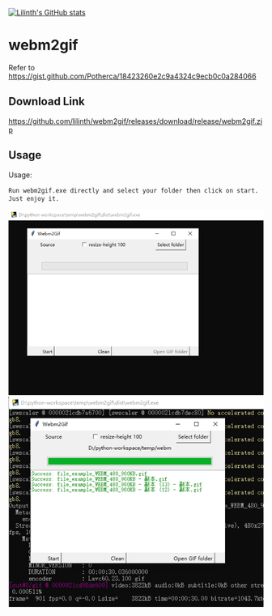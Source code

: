 [![Lilinth's GitHub stats](https://github-readme-stats.vercel.app/api?username=lilinth)](https://github.com/anuraghazra/github-readme-stats)


# webm2gif
Refer to https://gist.github.com/Potherca/18423260e2c9a4324c9ecb0c0a284066

## Download Link
https://github.com/lilinth/webm2gif/releases/download/release/webm2gif.zip

## Usage
Usage:
```
Run webm2gif.exe directly and select your folder then click on start. Just enjoy it.
```
![Example Image](ui1.PNG)
![Example Image](ui2.PNG)
